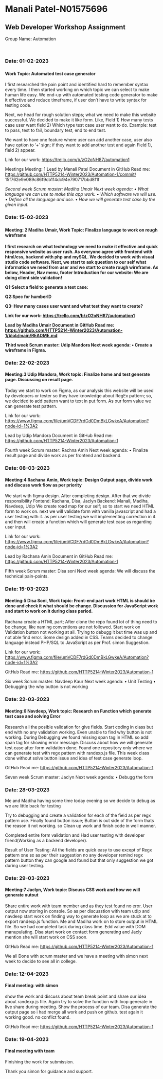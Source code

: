 <h1>Manali Patel-N01575696</h1>

<h2>Web Developer Workshop Assignment</h2>

Group Name: Automation

<br>

<h3>Date: 01-02-2023<h3>
<h4>Work Topic: Automated test case generator</h4>

I first researched the pain point and identified hard to remember syntax every time. I then started working on which topic we can select to make human life easy. We end-up with automated testing code generator to make it effective and reduce timeframe, if user don’t have to write syntax for testing code.

Next, we head for rough solution steps; what we need to make this website successful. We decided to make it like form. Like,
Field 1) How many tests case user want
field 2) Which type test case user want to do. Example: test to pass, test to fail, boundary test, end to end test.

We want to have one feature where user can add another case, user also have option to ‘+’ sign; if they want to add another test and again Field 1), field 2) appear.

Link for our work: https://trello.com/b/zO2oNH87/automation1

Meetings Meeting: 1
Lead by Manali Patel Document in GitHub Read me: https://github.com/HTTP5214-Winter2023/Automation-1/commit/ 15f762e9e089c86f9cb114dc94e790717bbd8f1f

<i>Second week Scrum master: Madiha Umair Next week agenda:
•	What language we can use to make this app work.
•	Which software we will use.
•	Define all the language and use.
 •	How we will generate test case by the given input.</i>
 


<h3>Date: 15-02-2023<h3>
<h4>Meeting: 2 Madiha Umair, Work Topic: Finalize language to work on rough wireframe<h4>
 
 
I first research on what technology we need to make it effective and quick responsive website as user rush. As everyone agree with frontend with html/css, backend with php and mySQL. We decided to work with visual studio code software.
Next, we start to ask question to our self what information we need from user and we start to create rough wireframe. As below,
Header, Nav menu, footer
Introduction for our website: We are doing client side validation!
 
Q1:Select a field to generate a test case:

Q2:Spec for humberID

Q3: How many cases user want and what test they want to create? 

Link for our work: https://trello.com/b/zO2oNH87/automation1

 
Lead by Madiha Umair Document in GitHub Read me: https://github.com/HTTP5214-Winter2023/Automation-1/blob/main/README.md

Third week Scrum master: Udip Mandora Next week agenda:
•	Create a wireframe in Figma.

 
 
<h3>Date: 22-02-2023</h3>
<h4>Meeting:3 Udip Mandora, Work topic: Finalize home and test generate page. Discussing on result page.</h4>

 
Today we start to work on Figma, as our analysis this website will be used by developers or tester so they have knowledge about RegEx pattern; so, we decided to add pattern want to text in put form. As our form value we can generate test pattern.

Link for our work: https://www.figma.com/file/umVCDF7rdGd0DmBkLGwkeA/Automation?node-id=1%3A2

Lead by Udip Mandora Document in GitHub Read me: https://github.com/HTTP5214-Winter2023/Automation-1
 
Fourth week Scrum master: Rachna Amin Next week agenda:
•	Finalize result page and divide work as per frontend and backend.

 
 
<h3>Date: 08-03-2023</h3>
<h4>Meeting:4 Rachana Amin, Work topic: Design Output page, divide work and discuss work flow as per priority</h4>

 
 
We start with figma design. After completing design. 
After that we divide responsibility
Fontend: Rachana, Disa, Jaclyn
Backend: Manali, Madiha, Navdeep, Udip
We create road map for our self; so to start we need HTML form to work on. next we will validate form with vanilla javascript and had a user testing with it. as per user testing we will implementing correction in it. and then will create a function which will generate test case as regarding user input.

Link for our work: https://www.figma.com/file/umVCDF7rdGd0DmBkLGwkeA/Automation?node-id=1%3A2

Lead by Rachana Amin Document in GitHub Read me:
https://github.com/HTTP5214-Winter2023/Automation-1
 
Fifth week Scrum master: Disa soni 
Next week agenda: We will discuss the technical pain-points.
 
<h3>Date: 15-03-2023</h3>
<h4>Meeting:5 Disa Soni, Work topic: Front-end part work HTML is should be done and check it what should be change. Discussion for JavaScript work and start to work on it during class period.</h4>

Rachana create a HTML part; After clone the repo found lot of thing need to be change; like naming conventions are not followed. Start work on Validation button not working at all. Trying to debugg it but time was up and not able find error.
Some design added in CSS.
Teams decided to change language instead PHP/SQL to JavaScript as per Prof. simon Suggestion.

Link for our work: https://www.figma.com/file/umVCDF7rdGd0DmBkLGwkeA/Automation?node-id=1%3A2

GitHub Read me:
https://github.com/HTTP5214-Winter2023/Automation-1
 
Six week Scrum master: Navdeep Kaur 
Next week agenda:
• Unit Testing
• Debugging the why button is not working
 
 
<h3>Date: 22-03-2023</h3>
<h4>Meeting:6 Navdeep, Work topic: Research on Function which generate test case and solving Error </h4>
 
Research all the posible validation for give fields. Start coding in class but end with no any validation working. Even unable to find why button is not working. During Debugging we found missing span tag in HTML so add span tag for showing error message.
Discuss about how we will generate test case after form validation done. Found one repository only where we can generate test with regx pattern with randexp.js file. This week class done without solve button issue and idea of test case generate loop.

GitHub Read me: https://github.com/HTTP5214-Winter2023/Automation-1
 
Seven week Scrum master: Jaclyn 
Next week agenda:
• Debugg the form

<h3>Date: 28-03-2023</h3>
Me and Madiha having some time today evening so we decide to debug as we are little back for testing
 
Try to debugging and create a validation for each of the field as per regx pattern use. Finally found button issue; Button is out side of the form thats the reason it not working. so Clean up work and finish code in well manner. 

Completed entire form validation and Had user testing with developer friend(Working as a backend developer).
 
Result of User Testing: All the fields are quick easy to use except of Regx pattern one so as per their suggestion no any developer remind regx pattern button they can google and found but that only suggestion we got during user testing.

<h3>Date: 29-03-2023</h3>
<h4>Meeting:7 Jaclyn, Work topic: Discuss CSS work and how we will generate outout </h4>
 
Share entire work with team member and as they test found no eror. User output now storing in console. So as per discusstion with team udip and navdeep start work on finding way to generate loop as we are stuck at to export randexp.js function. Me and Madiha work on to store output in HTML file. So we had completed task during class time. Edd value with DOM manupulating. Disa start work on contact form generating and Jacly mention she will start work on CSS soon.

GitHub Read me: https://github.com/HTTP5214-Winter2023/Automation-1
 
We all Done with scrum master and we have a meeting with simon next week to decide to see all in college.

<h3>Date: 12-04-2023</h3>
<h4>Final meeting: with simon</h4>
 
show the work and discuss about team break point and share our idea about randexp.js file. Again try to solve the function with loop generate in live share during meeting. Show the process of our team. Disa generate the output page so i had merge all work and push on github. test again it working good. no conflict found.

GitHub Read me: https://github.com/HTTP5214-Winter2023/Automation-1

<h3>Date: 19-04-2023</h3>
<h4>Final meeting with team</h4>
 
 Finishing the work for submission.
 
 Thank you simon for guidance and support.
